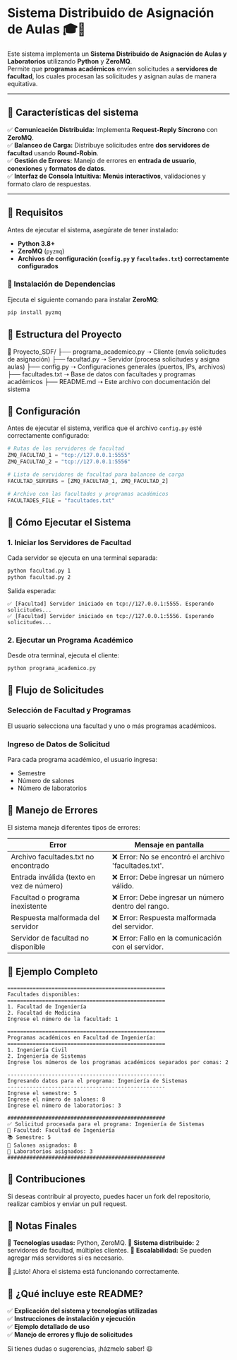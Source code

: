 # Sistema Distribuido de Asignación de Aulas 🎓🏫

Este sistema implementa un **Sistema Distribuido de Asignación de Aulas y Laboratorios** utilizando **Python** y **ZeroMQ**.  
Permite que **programas académicos** envíen solicitudes a **servidores de facultad**, los cuales procesan las solicitudes y asignan aulas de manera equitativa.  

---

## **📌 Características del sistema**
✅ **Comunicación Distribuida:** Implementa **Request-Reply Síncrono** con **ZeroMQ**.  
✅ **Balanceo de Carga:** Distribuye solicitudes entre **dos servidores de facultad** usando **Round-Robin**.  
✅ **Gestión de Errores:** Manejo de errores en **entrada de usuario**, **conexiones** y **formatos de datos**.  
✅ **Interfaz de Consola Intuitiva:** **Menús interactivos**, validaciones y formato claro de respuestas.  

---

## **📌 Requisitos**
Antes de ejecutar el sistema, asegúrate de tener instalado:

- **Python 3.8+**
- **ZeroMQ** (`pyzmq`)
- **Archivos de configuración (`config.py` y `facultades.txt`) correctamente configurados**

### **📌 Instalación de Dependencias**
Ejecuta el siguiente comando para instalar **ZeroMQ**:
```bash
pip install pyzmq
```

## **📌 Estructura del Proyecto**

📂 Proyecto_SDF/
├── programa_academico.py  ➝ Cliente (envía solicitudes de asignación)
├── facultad.py  ➝ Servidor (procesa solicitudes y asigna aulas)
├── config.py  ➝ Configuraciones generales (puertos, IPs, archivos)
├── facultades.txt  ➝ Base de datos con facultades y programas académicos
├── README.md  ➝ Este archivo con documentación del sistema

## **📌 Configuración**

Antes de ejecutar el sistema, verifica que el archivo `config.py` esté correctamente configurado:

```python
# Rutas de los servidores de facultad
ZMQ_FACULTAD_1 = "tcp://127.0.0.1:5555"
ZMQ_FACULTAD_2 = "tcp://127.0.0.1:5556"

# Lista de servidores de facultad para balanceo de carga
FACULTAD_SERVERS = [ZMQ_FACULTAD_1, ZMQ_FACULTAD_2]

# Archivo con las facultades y programas académicos
FACULTADES_FILE = "facultades.txt"
```

## **📌 Cómo Ejecutar el Sistema**

### 1. Iniciar los Servidores de Facultad

Cada servidor se ejecuta en una terminal separada:

```bash
python facultad.py 1
python facultad.py 2
```

Salida esperada:
```
✅ [Facultad] Servidor iniciado en tcp://127.0.0.1:5555. Esperando solicitudes...
✅ [Facultad] Servidor iniciado en tcp://127.0.0.1:5556. Esperando solicitudes...
```

### 2. Ejecutar un Programa Académico

Desde otra terminal, ejecuta el cliente:

```bash
python programa_academico.py
```

## **📌 Flujo de Solicitudes**

### Selección de Facultad y Programas

El usuario selecciona una facultad y uno o más programas académicos.

### Ingreso de Datos de Solicitud

Para cada programa académico, el usuario ingresa:
- Semestre
- Número de salones
- Número de laboratorios

## **📌 Manejo de Errores**

El sistema maneja diferentes tipos de errores:

| Error | Mensaje en pantalla |
|-------|---------------------|
| Archivo facultades.txt no encontrado | ❌ Error: No se encontró el archivo 'facultades.txt'. |
| Entrada inválida (texto en vez de número) | ❌ Error: Debe ingresar un número válido. |
| Facultad o programa inexistente | ❌ Error: Debe ingresar un número dentro del rango. |
| Respuesta malformada del servidor | ❌ Error: Respuesta malformada del servidor. |
| Servidor de facultad no disponible | ❌ Error: Fallo en la comunicación con el servidor. |

## **📌 Ejemplo Completo**

```
==================================================
Facultades disponibles:
==================================================
1. Facultad de Ingeniería
2. Facultad de Medicina
Ingrese el número de la facultad: 1

==================================================
Programas académicos en Facultad de Ingeniería:
==================================================
1. Ingeniería Civil
2. Ingeniería de Sistemas
Ingrese los números de los programas académicos separados por comas: 2

--------------------------------------------------
Ingresando datos para el programa: Ingeniería de Sistemas
--------------------------------------------------
Ingrese el semestre: 5
Ingrese el número de salones: 8
Ingrese el número de laboratorios: 3

##################################################
✅ Solicitud procesada para el programa: Ingeniería de Sistemas
📌 Facultad: Facultad de Ingeniería
📚 Semestre: 5
🏫 Salones asignados: 8
🔬 Laboratorios asignados: 3
##################################################
```

## **📌 Contribuciones**

Si deseas contribuir al proyecto, puedes hacer un fork del repositorio, realizar cambios y enviar un pull request.

## **📌 Notas Finales**

📌 **Tecnologías usadas:** Python, ZeroMQ.
📌 **Sistema distribuido:** 2 servidores de facultad, múltiples clientes.
📌 **Escalabilidad:** Se pueden agregar más servidores si es necesario.

🚀 ¡Listo! Ahora el sistema está funcionando correctamente.

## **📌 ¿Qué incluye este README?**
✅ **Explicación del sistema y tecnologías utilizadas**  
✅ **Instrucciones de instalación y ejecución**  
✅ **Ejemplo detallado de uso**  
✅ **Manejo de errores y flujo de solicitudes**  

Si tienes dudas o sugerencias, ¡házmelo saber! 😃